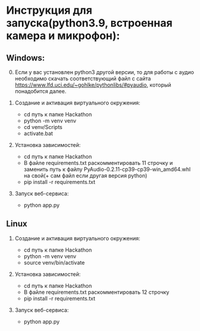 # Инструкция для запуска(python3.9, встроенная камера и микрофон):

## Windows:
0. Если у вас установлен python3 другой версии, то для работы с аудио необходимо скачать соответствующий файл с сайта https://www.lfd.uci.edu/~gohlke/pythonlibs/#pyaudio, который понадобится далее.

1. Создание и активация виртуального окружения: 
    * cd путь к папке Hackathon
    * python -m venv venv
    * cd venv/Scripts
    * activate.bat

2. Установка зависимостей:
    * cd путь к папке Hackathon
    * В файле requirements.txt раскомментировать 11 строчку и заменить путь к файлу PyAudio-0.2.11-cp39-cp39-win_amd64.whl на свой(+ сам файл если другая версия python)
    * pip install -r requirements.txt 

3. Запуск веб-сервиса:
    * python app.py

## Linux
1. Создание и активация виртуального окружения: 
    * cd путь к папке Hackathon
    * python -m venv venv
    * source venv/bin/activate

2. Установка зависимостей:
    * cd путь к папке Hackathon
    * В файле requirements.txt раскомментировать 12 строчку
    * pip install -r requirements.txt 

3. Запуск веб-сервиса:
    * python app.py
